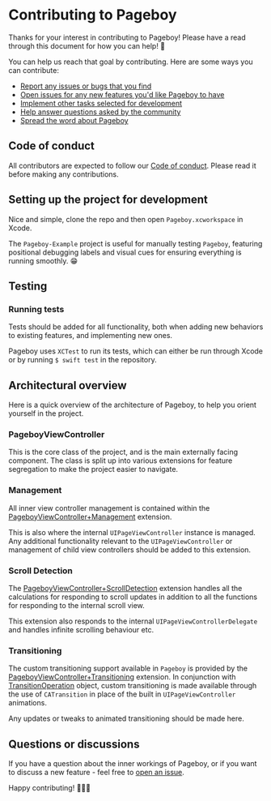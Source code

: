 # Contributing to Pageboy

Thanks for your interest in contributing to Pageboy! Please have a read through this document for how you can help! 🎉

You can help us reach that goal by contributing. Here are some ways you can contribute:

- [Report any issues or bugs that you find](https://github.com/uias/Pageboy/issues/new)
- [Open issues for any new features you'd like Pageboy to have](https://github.com/uias/Pageboy/issues/new)
- [Implement other tasks selected for development](https://github.com/uias/Pageboy/issues?q=is%3Aissue+is%3Aopen+label%3A%22ready+for+development%22)
- [Help answer questions asked by the community](https://github.com/uias/Pageboy/issues?q=is%3Aopen+is%3Aissue+label%3Aquestion)
- [Spread the word about Pageboy](https://twitter.com/intent/tweet?text=Pageboy,%20UIPageViewController%20done%20properly:%20https://github.com/uias/Pageboy)

## Code of conduct

All contributors are expected to follow our [Code of conduct](CONDUCT.md).
Please read it before making any contributions.

## Setting up the project for development

Nice and simple, clone the repo and then open `Pageboy.xcworkspace` in Xcode. 

The `Pageboy-Example` project is useful for manually testing `Pageboy`, featuring positional debugging labels and visual cues for ensuring everything is running smoothly. 😁

## Testing

### Running tests

Tests should be added for all functionality, both when adding new behaviors to existing features, and implementing new ones.

Pageboy uses `XCTest` to run its tests, which can either be run through Xcode or by running `$ swift test` in the repository.

## Architectural overview

Here is a quick overview of the architecture of Pageboy, to help you orient yourself in the project.

### PageboyViewController

This is the core class of the project, and is the main externally facing component. The class is split up into various extensions for feature segregation to make the project easier to navigate. 

### Management

All inner view controller management is contained within the [PageboyViewController+Management](https://github.com/uias/Pageboy/blob/master/Sources/Pageboy/Extensions/PageboyViewController%2BManagement.swift) extension.

This is also where the internal `UIPageViewController` instance is managed. Any additional functionality relevant to the `UIPageViewController` or management of child view controllers should be added to this extension.

### Scroll Detection

The [PageboyViewController+ScrollDetection](https://github.com/uias/Pageboy/blob/master/Sources/Pageboy/Extensions/PageboyViewController%2BScrollDetection.swift) extension handles all the calculations for responding to scroll updates in addition to all the functions for responding to the internal scroll view. 

This extension also responds to the internal `UIPageViewControllerDelegate` and handles infinite scrolling behaviour etc.

### Transitioning

The custom transitioning support available in `Pageboy` is provided by the [PageboyViewController+Transitioning](https://github.com/uias/Pageboy/blob/master/Sources/Pageboy/Extensions/PageboyViewController%2BTransitioning.swift) extension. In conjunction with [TransitionOperation](https://github.com/uias/Pageboy/blob/master/Sources/Pageboy/Utilities/TransitionOperation.swift) object, custom transitioning is made available through the use of `CATransition` in place of the built in `UIPageViewController` animations.

Any updates or tweaks to animated transitioning should be made here.

## Questions or discussions

If you have a question about the inner workings of Pageboy, or if you want to discuss a new feature - feel free to [open an issue](https://github.com/uias/Pageboy/issues/new).

Happy contributing! 👨🏻‍💻
